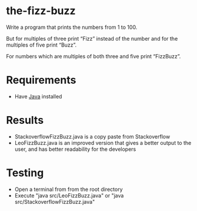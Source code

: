 # the-fizz-buzz
Write a program that prints the numbers from 1 to 100. 

But for multiples of three print “Fizz” instead of the number and for the multiples of five print “Buzz”. 

For numbers which are multiples of both three and five print “FizzBuzz”.

# Requirements
- Have [Java](https://docs.oracle.com/en/java/javase/11/install/overview-jdk-installation.html#GUID-8677A77F-231A-40F7-98B9-1FD0B48C346A) installed

# Results
- StackoverflowFizzBuzz.java is a copy paste from Stackoverflow
- LeoFizzBuzz.java is an improved version that gives a better output to the user, and has better readability for the developers

# Testing
- Open a terminal from from the root directory
- Execute "java src/LeoFizzBuzz.java" or "java src/StackoverflowFizzBuzz.java"